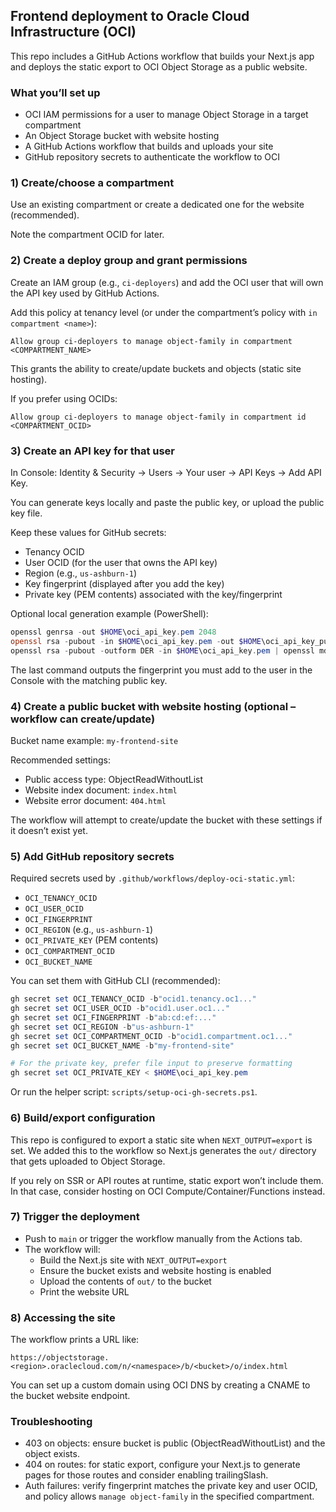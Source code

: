 ## Frontend deployment to Oracle Cloud Infrastructure (OCI)

This repo includes a GitHub Actions workflow that builds your Next.js app and deploys the static export to OCI Object Storage as a public website.

### What you’ll set up

- OCI IAM permissions for a user to manage Object Storage in a target compartment
- An Object Storage bucket with website hosting
- A GitHub Actions workflow that builds and uploads your site
- GitHub repository secrets to authenticate the workflow to OCI

### 1) Create/choose a compartment

Use an existing compartment or create a dedicated one for the website (recommended).

Note the compartment OCID for later.

### 2) Create a deploy group and grant permissions

Create an IAM group (e.g., `ci-deployers`) and add the OCI user that will own the API key used by GitHub Actions.

Add this policy at tenancy level (or under the compartment’s policy with `in compartment <name>`):

```
Allow group ci-deployers to manage object-family in compartment <COMPARTMENT_NAME>
```

This grants the ability to create/update buckets and objects (static site hosting).

If you prefer using OCIDs:

```
Allow group ci-deployers to manage object-family in compartment id <COMPARTMENT_OCID>
```

### 3) Create an API key for that user

In Console: Identity & Security → Users → Your user → API Keys → Add API Key.

You can generate keys locally and paste the public key, or upload the public key file.

Keep these values for GitHub secrets:

- Tenancy OCID
- User OCID (for the user that owns the API key)
- Region (e.g., `us-ashburn-1`)
- Key fingerprint (displayed after you add the key)
- Private key (PEM contents) associated with the key/fingerprint

Optional local generation example (PowerShell):

```powershell
openssl genrsa -out $HOME\oci_api_key.pem 2048
openssl rsa -pubout -in $HOME\oci_api_key.pem -out $HOME\oci_api_key_public.pem
openssl rsa -pubout -outform DER -in $HOME\oci_api_key.pem | openssl md5 -c
```

The last command outputs the fingerprint you must add to the user in the Console with the matching public key.

### 4) Create a public bucket with website hosting (optional – workflow can create/update)

Bucket name example: `my-frontend-site`

Recommended settings:
- Public access type: ObjectReadWithoutList
- Website index document: `index.html`
- Website error document: `404.html`

The workflow will attempt to create/update the bucket with these settings if it doesn’t exist yet.

### 5) Add GitHub repository secrets

Required secrets used by `.github/workflows/deploy-oci-static.yml`:

- `OCI_TENANCY_OCID`
- `OCI_USER_OCID`
- `OCI_FINGERPRINT`
- `OCI_REGION` (e.g., `us-ashburn-1`)
- `OCI_PRIVATE_KEY` (PEM contents)
- `OCI_COMPARTMENT_OCID`
- `OCI_BUCKET_NAME`

You can set them with GitHub CLI (recommended):

```powershell
gh secret set OCI_TENANCY_OCID -b"ocid1.tenancy.oc1..."
gh secret set OCI_USER_OCID -b"ocid1.user.oc1..."
gh secret set OCI_FINGERPRINT -b"ab:cd:ef:..."
gh secret set OCI_REGION -b"us-ashburn-1"
gh secret set OCI_COMPARTMENT_OCID -b"ocid1.compartment.oc1..."
gh secret set OCI_BUCKET_NAME -b"my-frontend-site"

# For the private key, prefer file input to preserve formatting
gh secret set OCI_PRIVATE_KEY < $HOME\oci_api_key.pem
```

Or run the helper script: `scripts/setup-oci-gh-secrets.ps1`.

### 6) Build/export configuration

This repo is configured to export a static site when `NEXT_OUTPUT=export` is set. We added this to the workflow so Next.js generates the `out/` directory that gets uploaded to Object Storage.

If you rely on SSR or API routes at runtime, static export won’t include them. In that case, consider hosting on OCI Compute/Container/Functions instead.

### 7) Trigger the deployment

- Push to `main` or trigger the workflow manually from the Actions tab.
- The workflow will:
  - Build the Next.js site with `NEXT_OUTPUT=export`
  - Ensure the bucket exists and website hosting is enabled
  - Upload the contents of `out/` to the bucket
  - Print the website URL

### 8) Accessing the site

The workflow prints a URL like:

```
https://objectstorage.<region>.oraclecloud.com/n/<namespace>/b/<bucket>/o/index.html
```

You can set up a custom domain using OCI DNS by creating a CNAME to the bucket website endpoint.

### Troubleshooting

- 403 on objects: ensure bucket is public (ObjectReadWithoutList) and the object exists.
- 404 on routes: for static export, configure your Next.js to generate pages for those routes and consider enabling trailingSlash.
- Auth failures: verify fingerprint matches the private key and user OCID, and policy allows `manage object-family` in the specified compartment.
